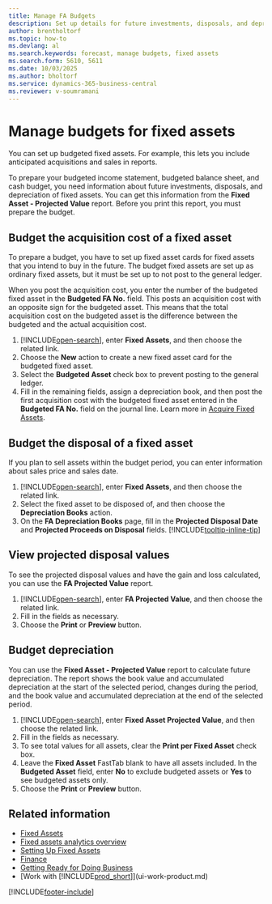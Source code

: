 ```yaml
---
title: Manage FA Budgets
description: Set up details for future investments, disposals, and depreciation of fixed assets to support budget planning and forecasting.
author: brentholtorf
ms.topic: how-to
ms.devlang: al
ms.search.keywords: forecast, manage budgets, fixed assets
ms.search.form: 5610, 5611
ms.date: 10/03/2025
ms.author: bholtorf
ms.service: dynamics-365-business-central
ms.reviewer: v-soumramani
---
```


# Manage budgets for fixed assets

You can set up budgeted fixed assets. For example, this lets you include anticipated acquisitions and sales in reports.  

To prepare your budgeted income statement, budgeted balance sheet, and cash budget, you need information about future investments, disposals, and depreciation of fixed assets. You can get this information from the **Fixed Asset - Projected Value** report. Before you print this report, you must prepare the budget.  

## Budget the acquisition cost of a fixed asset

To prepare a budget, you have to set up fixed asset cards for fixed assets that you intend to buy in the future. The budget fixed assets are set up as ordinary fixed assets, but it must be set up to not post to the general ledger.

When you post the acquisition cost, you enter the number of the budgeted fixed asset in the **Budgeted FA No.** field. This posts an acquisition cost with an opposite sign for the budgeted asset. This means that the total acquisition cost on the budgeted asset is the difference between the budgeted and the actual acquisition cost.

1. [!INCLUDE[open-search](includes/open-search.md)], enter **Fixed Assets**, and then choose the related link.
2. Choose the **New** action to create a new fixed asset card for the budgeted fixed asset.
3. Select the **Budgeted Asset** check box to prevent posting to the general ledger.
4. Fill in the remaining fields, assign a depreciation book, and then post the first acquisition cost with the budgeted fixed asset entered in the **Budgeted FA No.** field on the journal line. Learn more in [Acquire Fixed Assets](fa-how-acquire.md).

## Budget the disposal of a fixed asset

If you plan to sell assets within the budget period, you can enter information about sales price and sales date.

1. [!INCLUDE[open-search](includes/open-search.md)], enter **Fixed Assets**, and then choose the related link.
2. Select the fixed asset to be disposed of, and then choose the **Depreciation Books** action.
3. On the **FA Depreciation Books** page, fill in the **Projected Disposal Date** and **Projected Proceeds on Disposal** fields. [!INCLUDE[tooltip-inline-tip](includes/tooltip-inline-tip_md.md)]

## View projected disposal values

To see the projected disposal values and have the gain and loss calculated, you can use the **FA Projected Value** report.

1. [!INCLUDE[open-search](includes/open-search.md)], enter **FA Projected Value**, and then choose the related link.
2. Fill in the fields as necessary.
3. Choose the **Print** or **Preview** button.

## Budget depreciation

You can use the **Fixed Asset - Projected Value** report to calculate future depreciation. The report shows the book value and accumulated depreciation at the start of the selected period, changes during the period, and the book value and accumulated depreciation at the end of the selected period.

1. [!INCLUDE[open-search](includes/open-search.md)], enter **Fixed Asset Projected Value**, and then choose the related link.
2. Fill in the fields as necessary.
3. To see total values for all assets, clear the **Print per Fixed Asset** check box.
4. Leave the **Fixed Asset** FastTab blank to have all assets included. In the **Budgeted Asset** field, enter **No** to exclude budgeted assets or **Yes** to see budgeted assets only.
5. Choose the **Print** or **Preview** button.

## Related information

- [Fixed Assets](fa-manage.md)  
- [Fixed assets analytics overview](fa-analytics-overview.md)
- [Setting Up Fixed Assets](fa-setup.md)  
- [Finance](finance.md)  
- [Getting Ready for Doing Business](ui-get-ready-business.md)  
- [Work with [!INCLUDE[prod_short](includes/prod_short.md)]](ui-work-product.md)

[!INCLUDE[footer-include](includes/footer-banner.md)]
